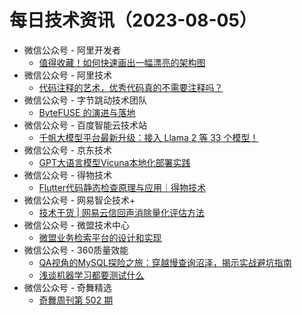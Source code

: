 # 每日技术资讯（2023-08-05）

- 微信公众号 - 阿里开发者
  - [值得收藏！如何快速画出一幅漂亮的架构图](https://mp.weixin.qq.com/s?__biz=MzIzOTU0NTQ0MA==&mid=2247534243&idx=1&sn=9573fa3f7849d6ec4e72b72834333f91)
- 微信公众号 - 阿里技术
  - [代码注释的艺术，优秀代码真的不需要注释吗？](https://mp.weixin.qq.com/s?__biz=Mzg4NTczNzg2OA==&mid=2247494751&idx=1&sn=b54db3e6c95bd69be328af107c50aa27)
- 微信公众号 - 字节跳动技术团队
  - [ByteFUSE 的演进与落地](https://mp.weixin.qq.com/s?__biz=MzI1MzYzMjE0MQ==&mid=2247503522&idx=1&sn=b79920c1ac6b4a311cd867f11b04f490)
- 微信公众号 - 百度智能云技术站
  - [千帆大模型平台最新升级：接入 Llama 2 等 33 个模型！](https://mp.weixin.qq.com/s?__biz=MzkxOTM4MTM3Ng==&mid=2247486682&idx=1&sn=808f35ac5c609227b0c6957ae2585419)
- 微信公众号 - 京东技术
  - [GPT大语言模型Vicuna本地化部署实践](https://mp.weixin.qq.com/s?__biz=MzU1MzE2NzIzMg==&mid=2247492528&idx=1&sn=e21ff4f5c361cff0da405a81da15a6d3)
- 微信公众号 - 得物技术
  - [Flutter代码静态检查原理与应用｜得物技术](https://mp.weixin.qq.com/s?__biz=MzkxNTE3ODU0NA==&mid=2247494802&idx=1&sn=39979715e674973658482e34455715a5)
- 微信公众号 - 网易智企技术+
  - [技术干货 | 网易云信回声消除量化评估方法](https://mp.weixin.qq.com/s?__biz=MzI1NTMwNDg3MQ==&mid=2247494053&idx=1&sn=6474d6b22a71d411a98ae7bf4f9e4fda)
- 微信公众号 - 微盟技术中心
  - [微盟业务检索平台的设计和实现](https://mp.weixin.qq.com/s?__biz=MzU0NzE3MTMwNA==&mid=2247486262&idx=1&sn=3b8a4fbe6c83a32d29da47dd6ac978c3)
- 微信公众号 - 360质量效能
  - [QA视角的MySQL探险之旅：穿越慢查询沼泽，揭示实战避坑指南](https://mp.weixin.qq.com/s?__biz=Mzg4NzU5OTI1NQ==&mid=2247495020&idx=1&sn=5f63328a8f9d3e46748225e7a9622028)
  - [浅谈机器学习都要测试什么](https://mp.weixin.qq.com/s?__biz=Mzg4NzU5OTI1NQ==&mid=2247495020&idx=2&sn=40971368f6fc47963c8ff04a616112d3)
- 微信公众号 - 奇舞精选
  - [奇舞周刊第 502 期](https://mp.weixin.qq.com/s?__biz=Mzg4MTYwMzY1Mw==&mid=2247508478&idx=1&sn=3d66addf71e07ab6c43a984588a9ddce)
